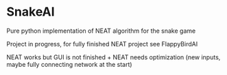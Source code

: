 # SnakeAI
Pure python implementation of NEAT algorithm for the snake game

Project in progress, for fully finished NEAT project see FlappyBirdAI

NEAT works but GUI is not finished + NEAT needs optimization (new inputs, maybe fully connecting network at the start)
